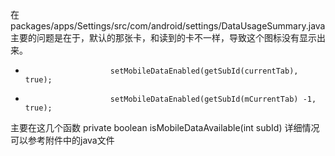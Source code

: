 在packages/apps/Settings/src/com/android/settings/DataUsageSummary.java
主要的问题是在于，默认的那张卡，和读到的卡不一样，导致这个图标没有显示出来。
-                        setMobileDataEnabled(getSubId(currentTab), true);
+                        setMobileDataEnabled(getSubId(mCurrentTab) -1, true);

主要在这几个函数
private boolean isMobileDataAvailable(int subId)
详细情况可以参考附件中的java文件


